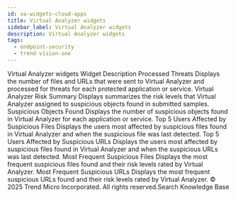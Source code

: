 ```yaml
---
id: va-widgets-cloud-apps
title: Virtual Analyzer widgets
sidebar_label: Virtual Analyzer widgets
description: Virtual Analyzer widgets
tags:
  - endpoint-security
  - trend-vision-one
---
```


 Virtual Analyzer widgets Widget Description Processed Threats Displays the number of files and URLs that were sent to Virtual Analyzer and processed for threats for each protected application or service. Virtual Analyzer Risk Summary Displays summarizes the risk levels that Virtual Analyzer assigned to suspicious objects found in submitted samples. Suspicious Objects Found Displays the number of suspicious objects found in Virtual Analyzer for each application or service. Top 5 Users Affected by Suspicious Files Displays the users most affected by suspicious files found in Virtual Analyzer and when the suspicious file was last detected. Top 5 Users Affected by Suspicious URLs Displays the users most affected by suspicious files found in Virtual Analyzer and when the suspicious URLs was last detected. Most Frequent Suspicious Files Displays the most frequent suspicious files found and their risk levels rated by Virtual Analyzer. Most Frequent Suspicious URLs Displays the most frequent suspicious URLs found and their risk levels rated by Virtual Analyzer. © 2025 Trend Micro Incorporated. All rights reserved.Search Knowledge Base